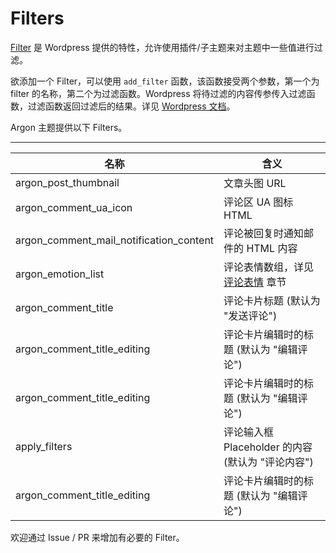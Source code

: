 # Filters

[Filter](https://developer.wordpress.org/plugins/hooks/filters/) 是 Wordpress 提供的特性，允许使用插件/子主题来对主题中一些值进行过滤。

欲添加一个 Filter，可以使用 `add_filter` 函数，该函数接受两个参数，第一个为 filter 的名称，第二个为过滤函数。Wordpress 将待过滤的内容传参传入过滤函数，过滤函数返回过滤后的结果。详见 [Wordpress 文档](https://developer.wordpress.org/plugins/hooks/filters/)。


Argon 主题提供以下 Filters。

---

| 名称      | 含义 |
| ----------- | ------ |
| argon_post_thumbnail   | 文章头图 URL |
| argon_comment_ua_icon   | 评论区 UA 图标 HTML |
| argon_comment_mail_notification_content   | 评论被回复时通知邮件的 HTML 内容 |
| argon_emotion_list   | 评论表情数组，详见 [评论表情](/emotions) 章节 |
| argon_comment_title   | 评论卡片标题 (默认为 "发送评论") |
| argon_comment_title_editing   | 评论卡片编辑时的标题 (默认为 "编辑评论") |
| argon_comment_title_editing   | 评论卡片编辑时的标题 (默认为 "编辑评论") |
| apply_filters   | 评论输入框 Placeholder 的内容 (默认为 "评论内容") |
| argon_comment_title_editing   | 评论卡片编辑时的标题 (默认为 "编辑评论") |



欢迎通过 Issue / PR 来增加有必要的 Filter。